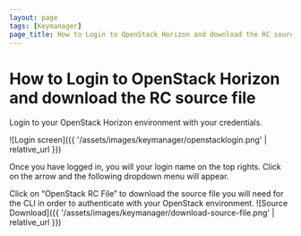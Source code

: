 ```yaml
---
layout: page
tags: [Keymanager]
page_title: How to Login to OpenStack Horizon and download the RC source file
---
```


#   How to Login to OpenStack Horizon and download the RC source file


Login to your OpenStack Horizon environment with your credentials.

![Login screen]({{ '/assets/images/keymanager/openstacklogin.png' | relative_url }})

Once you have logged in, you will your login name on the top rights. Click on the arrow and the following dropdown menu will appear.

Click on “OpenStack RC File” to download the source file you will need for the CLI in order to authenticate with your OpenStack environment.
![Source Download]({{ '/assets/images/keymanager/download-source-file.png' | relative_url }})




